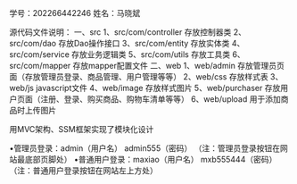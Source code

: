 学号：202266442246
姓名：马晓斌

源代码文件说明：
一、src
1、src/com/controller                存放控制器类
2、src/com/dao                       存放Dao操作接口
3、src/com/entity                    存放实体类
4、src/com/service                   存放业务逻辑类
5、src/com/utils                     存放工具类
6、src/com/mapper                    存放mapper配置文件
二、web
1、web/admin                         存放管理员页面（存放管理员登录、商品管理、用户管理等等）
2、web/css                           存放样式表
3、web/js                            javascript文件 
4、web/image                         存放样式图片
5、web/purchaser                     存放用户页面（注册、登录、购买商品、购物车清单等等）
6、web/upload                        用于添加商品时上传图片

用MVC架构、SSM框架实现了模块化设计

 •管理员登录：admin（用户名）
              admin555（密码）
         （注：管理员登录按钮在网站最底部页脚处）
     •普通用户登录：maxiao（用户名）
                   mxb555444（密码）
（注：普通用户登录按钮在网站左上方处）













